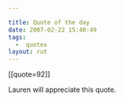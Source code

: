 ```yaml
---

title: Quote of the day
date: 2007-02-22 15:40:49
tags:
  -  quotes
layout: rut
---
```


[[quote=92]]

Lauren will appreciate this quote. 

